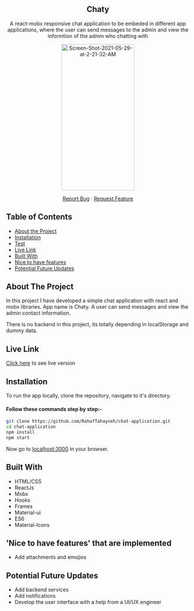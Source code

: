 
<!-- PROJECT LOGO -->

<br />
<p align="center">

  <h2 align="center">Chaty</h2>
  <p align="center">A react-mobx responsive chat application to be embeded in different app applications, where the user can send messages to the admin and view the informtion of the admin who chatting with</p>
  <a href="https://github.com/RahafTahayneh/chat-application">
    <p align="center"> <a href="https://ibb.co/5hFrKnp"><img src="https://i.ibb.co/Xx87Y30/Screen-Shot-2021-05-29-at-2-21-32-AM.png" alt="Screen-Shot-2021-05-29-at-2-21-32-AM" height="400" width="200" border="0"></a> </p>
  </a>
  <p align="center">
    <a href="https://github.com/RahafTahayneh/chat-application/issues">Report Bug</a>
    · 
    <a href="https://github.com/RahafTahayneh/chat-application/issues">Request Feature</a>
  </p>
</p>

<!-- TABLE OF CONTENTS -->
## Table of Contents

* [About the Project](#about-the-project)
* [Installation](#installation)
* [Test](#test)
* [Live Link](#Live-Link)
* [Built With](#built-with)
* [Nice to have features](#nice-to-have-features)
* [Potential Future Updates](#potential-future-updates)


<!-- ABOUT THE PROJECT -->
## About The Project

In this project I have developed a simple chat application with react and mobx libraries. App name is Chaty. A user can send messages and view the admin contact information.

There is no backend in this project, its totally depending in localStorage and dummy data.
<!-- Live Link  -->

## Live Link

[Click here](https://vimeo.com/556445989) to see live version

<!-- INSTALLATION -->

## Installation

To run the app locally, clone the repository, navigate to it's directory.

#### Follow these commands step by step:-

```bash
git clone https://github.com/RahafTahayneh/chat-application.git
cd chat-application
npm install
npm start
```

Now go to [localhost:3000](http://localhost:3000) in your browser.

<!-- BUILD WITH -->

## Built With

- HTML/CSS
- ReactJs
- Mobx
- Hooks
- Frames
- Material-ui
- ES6
- Material-Icons


<!-- Nice to have features -->

## 'Nice to have features' that are implemented
- Add attachments and emojies

<!-- potential future updates -->

## Potential Future Updates

- Add backend services
- Add notifications
- Develop the user interface with a help from a UI/UX engineer
